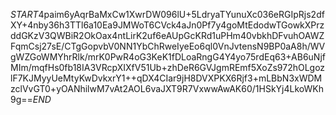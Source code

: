 $START$4paim6yAqrBaMxCw1XwrDW096lU+5LdryaTYunuXc036eRGIpRjs2dfXY+4nby36h3TTl6a10Ea9JMWoT6CVck4aJn0Pf7y4goMtEdodwTGowkXPrzddGKzV3QWBiR2OkOax4ntLirK2uf6eAUpGcKRd1uPHm40vbkhDFvuhOAWZFqmCsj27sE/CTgGopvbV0NN1YbChRweIyeEo6ql0VnJvtensN9BP0aA8h/WVgWZGoWMYhrRlk/mrK0PwR4oG3KeK1fDLoaRngG4Y4yo75rdEq63+AB6uNjfMIm/mqfHs0fb18IA3VRcpXIXfV51Ub+zhDeR6GVJgmREmf5XoZs972hOLgozlF7KJMyyUeMtyKwDvkxrY1++qDX4CIar9jH8DVXPKX6Rjf3+mLBbN3xWDMzclVvGT0+yOANhilwM7vAt2AOL6vaJXT9R7VxwwAwAK60/1HSkYj4LkoWKh9g==$END$